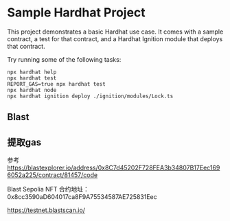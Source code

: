 # Sample Hardhat Project

This project demonstrates a basic Hardhat use case. It comes with a sample contract, a test for that contract, and a Hardhat Ignition module that deploys that contract.

Try running some of the following tasks:

```shell
npx hardhat help
npx hardhat test
REPORT_GAS=true npx hardhat test
npx hardhat node
npx hardhat ignition deploy ./ignition/modules/Lock.ts
```


## Blast 

## 提取gas
参考 https://blastexplorer.io/address/0x8C7d45202F728FEA3b34807B17Eec1696052a225/contract/81457/code

Blast Sepolia NFT
合约地址：0x8cc3590aD604017ca8F9A75534587AE725831Eec

https://testnet.blastscan.io/

